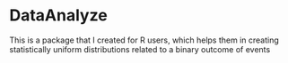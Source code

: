 # DataAnalyze
This is a package that I created for R users, which helps them in creating statistically uniform distributions related to a binary outcome of events
